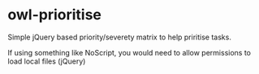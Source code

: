 # owl-prioritise
Simple jQuery based priority/severety matrix to help priritise tasks.

If using something like NoScript, you would need to allow permissions to load local files (jQuery)
